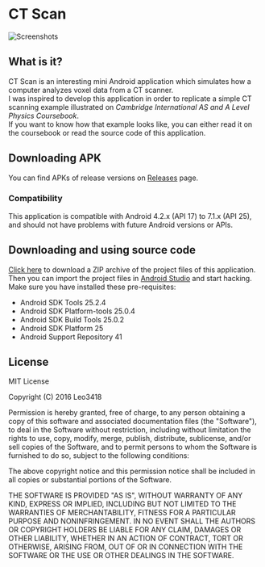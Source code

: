 # CT Scan

![Screenshots](https://cloud.githubusercontent.com/assets/14175175/21286692/ac5b601e-c495-11e6-9502-51d363d23b89.png)

## What is it?
CT Scan is an interesting mini Android application which simulates how a computer analyzes voxel data from a CT scanner.  
I was inspired to develop this application in order to replicate a simple CT scanning example illustrated on *Cambridge International AS and A Level Physics Coursebook*.  
If you want to know how that example looks like, you can either read it on the coursebook or read the source code of this application.

## Downloading APK
You can find APKs of release versions on [Releases](https://github.com/Leo3418/CTScan/releases) page.
### Compatibility
This application is compatible with Android 4.2.x (API 17) to 7.1.x (API 25), and should not have problems with future Android versions or APIs.

## Downloading and using source code
[Click here](https://github.com/Leo3418/CTScan/archive/master.zip) to download a ZIP archive of the project files of this application. Then you can import the project files in [Android Studio](https://developer.android.com/studio/index.html) and start hacking.  
Make sure you have installed these pre-requisites:
* Android SDK Tools 25.2.4
* Android SDK Platform-tools 25.0.4
* Android SDK Build Tools 25.0.2
* Android SDK Platform 25
* Android Support Repository 41

## License

MIT License  

Copyright (C) 2016 Leo3418  

Permission is hereby granted, free of charge, to any person obtaining a copy
of this software and associated documentation files (the "Software"), to deal
in the Software without restriction, including without limitation the rights
to use, copy, modify, merge, publish, distribute, sublicense, and/or sell
copies of the Software, and to permit persons to whom the Software is
furnished to do so, subject to the following conditions:

The above copyright notice and this permission notice shall be included in all
copies or substantial portions of the Software.

THE SOFTWARE IS PROVIDED "AS IS", WITHOUT WARRANTY OF ANY KIND, EXPRESS OR
IMPLIED, INCLUDING BUT NOT LIMITED TO THE WARRANTIES OF MERCHANTABILITY,
FITNESS FOR A PARTICULAR PURPOSE AND NONINFRINGEMENT. IN NO EVENT SHALL THE
AUTHORS OR COPYRIGHT HOLDERS BE LIABLE FOR ANY CLAIM, DAMAGES OR OTHER
LIABILITY, WHETHER IN AN ACTION OF CONTRACT, TORT OR OTHERWISE, ARISING FROM,
OUT OF OR IN CONNECTION WITH THE SOFTWARE OR THE USE OR OTHER DEALINGS IN THE
SOFTWARE.